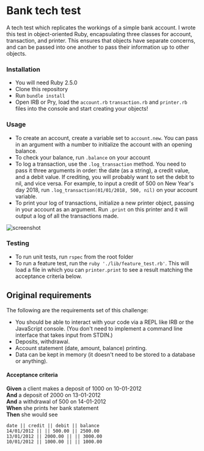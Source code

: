# Bank tech test

A tech test which replicates the workings of a simple bank account. I wrote this test in object-oriented Ruby, encapsulating three classes for account, transaction, and printer. This ensures that objects have separate concerns, and can be passed into one another to pass their information up to other objects.

### Installation

* You will need Ruby 2.5.0
* Clone this repository
* Run `bundle install`
* Open IRB or Pry, load the `account.rb` `transaction.rb` and `printer.rb` files into the console and start creating your objects!

### Usage

* To create an account, create a variable set to `account.new`. You can pass in an argument with a number to initialize the account with an opening balance.
* To check your balance, run `.balance` on your account
* To log a transaction, use the `.log_transaction` method. You need to pass it three arguments in order: the date (as a string), a credit value, and a debit value. If crediting, you will probably want to set the debit to nil, and vice versa. For example, to input a credit of 500 on New Year's day 2018, run `.log_transaction(01/01/2018, 500, nil)` on your account variable.
* To print your log of transactions, initialize a new printer object, passing in your account as an argument. Run `.print` on this printer and it will output a log of all the transactions made.

![screenshot](https://user-images.githubusercontent.com/35489501/40359250-eff3e6ac-5db9-11e8-846d-f0b2574c8c3c.png)

### Testing

* To run unit tests, run `rspec` from the root folder
* To run a feature test, run the `ruby './lib/feature_test.rb'`. This will load a file in which you can `printer.print` to see a result matching the acceptance criteria below.

## Original requirements

The following are the requirements set of this challenge:

* You should be able to interact with your code via a REPL like IRB or the JavaScript console.  (You don't need to implement a command line interface that takes input from STDIN.)
* Deposits, withdrawal.
* Account statement (date, amount, balance) printing.
* Data can be kept in memory (it doesn't need to be stored to a database or anything).

#### Acceptance criteria

**Given** a client makes a deposit of 1000 on 10-01-2012  
**And** a deposit of 2000 on 13-01-2012  
**And** a withdrawal of 500 on 14-01-2012  
**When** she prints her bank statement  
**Then** she would see

```
date || credit || debit || balance
14/01/2012 || || 500.00 || 2500.00
13/01/2012 || 2000.00 || || 3000.00
10/01/2012 || 1000.00 || || 1000.00
```
